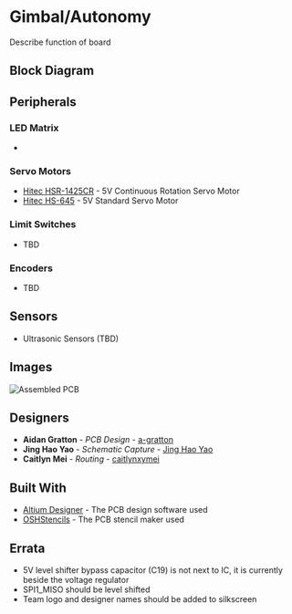 # Gimbal/Autonomy

Describe function of board

## Block Diagram



## Peripherals


### LED Matrix

* 


### Servo Motors

* [Hitec HSR-1425CR](https://www.servocity.com/hsr-1425cr-servoSS) - 5V Continuous Rotation Servo Motor
* [Hitec HS-645](https://www.servocity.com/hs-645mg-servo) - 5V Standard Servo Motor


### Limit Switches

* TBD


### Encoders

* TBD


## Sensors

* Ultrasonic Sensors (TBD)


## Images
![Assembled PCB](https://github.com/uwrobotics/MarsRover2020-PCB/blob/master/Projects/Gimbal/Rev1/Rev1%20Assembled%20Board.jpg)


## Designers

* **Aidan Gratton** - *PCB Design* - [a-gratton](https://github.com/a-gratton)
* **Jing Hao Yao** - *Schematic Capture* - [Jing Hao Yao](https://github.com/JingHaoYao)
* **Caitlyn Mei** - *Routing* - [caitlynxymei](https://github.com/caitlynxymei)


## Built With

* [Altium Designer](https://www.altium.com/) - The PCB design software used
* [OSHStencils](https://www.oshstencils.com/) - The PCB stencil maker used


## Errata

* 5V level shifter bypass capacitor (C19) is not next to IC, it is currently beside the voltage regulator
* SPI1_MISO should be level shifted
* Team logo and designer names should be added to silkscreen


